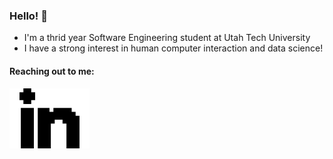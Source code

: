### Hello! 👋
- I'm a thrid year Software Engineering student at Utah Tech University 
- I have a strong interest in human computer interaction and data science! 

#### Reaching out to me: 
[![linkedin](./imgs/linkedin.svg)](https://www.linkedin.com/in/angel-velasquez-569102184/)

<!--
**angel-721/angel-721** is a ✨ _special_ ✨ repository because its `README.md` (this file) appears on your GitHub profile.

Here are some ideas to get you started:

- 🔭 I’m currently working on ...
- 🌱 I’m currently learning ...
- 👯 I’m looking to collaborate on ...
- 🤔 I’m looking for help with ...
- 💬 Ask me about ...
- 📫 How to reach me: ...
- 😄 Pronouns: ...
- ⚡ Fun fact: ...
-->
